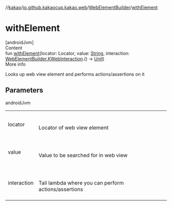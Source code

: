 //[kakao](../../../index.md)/[io.github.kakaocup.kakao.web](../index.md)/[WebElementBuilder](index.md)/[withElement](with-element.md)



# withElement  
[androidJvm]  
Content  
fun [withElement](with-element.md)(locator: Locator, value: [String](https://kotlinlang.org/api/latest/jvm/stdlib/kotlin/-string/index.html), interaction: [WebElementBuilder.KWebInteraction](-k-web-interaction/index.md).() -> [Unit](https://kotlinlang.org/api/latest/jvm/stdlib/kotlin/-unit/index.html))  
More info  


Looks up web view element and performs actions/assertions on it



## Parameters  
  
androidJvm  
  
| | |
|---|---|
| <a name="io.github.kakaocup.kakao.web/WebElementBuilder/withElement/#androidx.test.espresso.web.webdriver.Locator#kotlin.String#kotlin.Function1[io.github.kakaocup.kakao.web.WebElementBuilder.KWebInteraction,kotlin.Unit]/PointingToDeclaration/"></a>locator| <a name="io.github.kakaocup.kakao.web/WebElementBuilder/withElement/#androidx.test.espresso.web.webdriver.Locator#kotlin.String#kotlin.Function1[io.github.kakaocup.kakao.web.WebElementBuilder.KWebInteraction,kotlin.Unit]/PointingToDeclaration/"></a><br><br>Locator of web view element<br><br>|
| <a name="io.github.kakaocup.kakao.web/WebElementBuilder/withElement/#androidx.test.espresso.web.webdriver.Locator#kotlin.String#kotlin.Function1[io.github.kakaocup.kakao.web.WebElementBuilder.KWebInteraction,kotlin.Unit]/PointingToDeclaration/"></a>value| <a name="io.github.kakaocup.kakao.web/WebElementBuilder/withElement/#androidx.test.espresso.web.webdriver.Locator#kotlin.String#kotlin.Function1[io.github.kakaocup.kakao.web.WebElementBuilder.KWebInteraction,kotlin.Unit]/PointingToDeclaration/"></a><br><br>Value to be searched for in web view<br><br>|
| <a name="io.github.kakaocup.kakao.web/WebElementBuilder/withElement/#androidx.test.espresso.web.webdriver.Locator#kotlin.String#kotlin.Function1[io.github.kakaocup.kakao.web.WebElementBuilder.KWebInteraction,kotlin.Unit]/PointingToDeclaration/"></a>interaction| <a name="io.github.kakaocup.kakao.web/WebElementBuilder/withElement/#androidx.test.espresso.web.webdriver.Locator#kotlin.String#kotlin.Function1[io.github.kakaocup.kakao.web.WebElementBuilder.KWebInteraction,kotlin.Unit]/PointingToDeclaration/"></a><br><br>Tail lambda where you can perform actions/assertions<br><br>|
  
  



